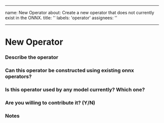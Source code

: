 <!--
SPDX-FileCopyrightText: 2023 ONNX Project Contributors

SPDX-License-Identifier: Apache-2.0
-->

---
name: New Operator
about: Create a new operator that does not currently exist in the ONNX.
title: ''
labels: 'operator'
assignees: ''



---
# New Operator

### Describe the operator
<!-- Why is this operator necessary? What does it accomplish? -->

### Can this operator be constructed using existing onnx operators?
<!-- If so, why not add it as a function? -->

### Is this operator used by any model currently? Which one?

### Are you willing to contribute it? (Y/N)

### Notes
<!-- Any additional information -->
